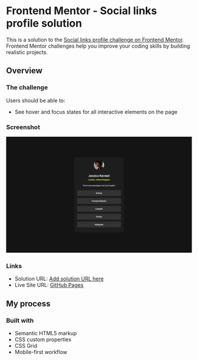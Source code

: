 # Frontend Mentor - Social links profile solution

This is a solution to the [Social links profile challenge on Frontend Mentor](https://www.frontendmentor.io/challenges/social-links-profile-UG32l9m6dQ). Frontend Mentor challenges help you improve your coding skills by building realistic projects.

## Overview

### The challenge

Users should be able to:

- See hover and focus states for all interactive elements on the page

### Screenshot

![](./screenshot.png)

### Links

- Solution URL: [Add solution URL here](https://github.com/leemander/Frontend-Mentor-Projects/tree/main/social-links-profile-main)
- Live Site URL: [GitHub Pages](https://leemander.github.io/Frontend-Mentor-Projects/social-links-profile-main/)

## My process

### Built with

- Semantic HTML5 markup
- CSS custom properties
- CSS Grid
- Mobile-first workflow
